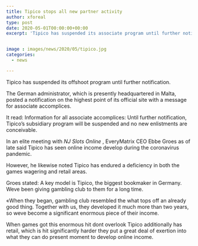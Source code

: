 ```yaml
---
title: Tipico stops all new partner activity
author: xforeal 
type: post
date: 2020-05-01T00:00:00+00:00
excerpt: 'Tipico has suspended its associate program until further notice '


image : images/news/2020/05/tipico.jpg
categories:
  - news

---
```

Tipico has suspended its offshoot program until further notification. 

The German administrator, which is presently headquartered in Malta, posted a notification on the highest point of its official site with a message for associate accomplices. 

It read: Information for all associate accomplices: Until further notification, Tipico&#8217;s subsidiary program will be suspended and no new enlistments are conceivable. 

In an elite meeting with _NJ Slots Online_ , EveryMatrix CEO Ebbe Groes as of late said Tipico has seen online income develop during the coronavirus pandemic. 

However, he likewise noted Tipico has endured a deficiency in both the games wagering and retail areas. 

Groes stated: A key model is Tipico, the biggest bookmaker in Germany. Weve been giving gambling club to them for a long time. 

&#171;When they began, gambling club resembled the what tops off an already good thing. Together with us, they developed it much more than two years, so weve become a significant enormous piece of their income. 

When games got this enormous hit dont overlook Tipico additionally has retail, which is hit significantly harder they put a great deal of exertion into what they can do present moment to develop online income.